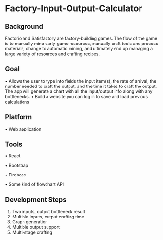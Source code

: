 # Factory-Input-Output-Calculator

## Background

Factorio and Satisfactory are factory-building games. The flow of the game is to manually mine early-game resources, manually craft tools and process materials, change to automatic mining, and ultimately end up managing a large variety of resources and crafting recipes. 

## Goal

•	Allows the user to type into fields the input item(s), the rate of arrival, the number needed to craft the output, and the time it takes to craft the output. The app will generate a chart with all the input/output info along with any bottlenecks.
•	Build a website you can log in to save and load previous calculations

## Platform

•	Web application

## Tools

•	React

•	Bootstrap

•	Firebase

•	Some kind of flowchart API

## Development Steps

1.	Two inputs, output bottleneck result
2.	Multiple inputs, output crafting time
3.	Graph generation
4.	Multiple output support
5.	Multi-stage crafting

